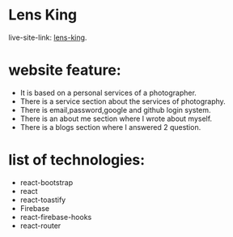 # Lens King
live-site-link: [lens-king](https://lens-king-96d37.web.app).
# website feature:
* It is based on a personal services of a photographer.
* There is a service section about the services of photography.
* There is email,password,google and github login system.
* There is an about me section where I wrote about myself.
* There is a blogs section where I answered 2 question.

# list of technologies:
* react-bootstrap
* react
* react-toastify
* Firebase
* react-firebase-hooks
* react-router